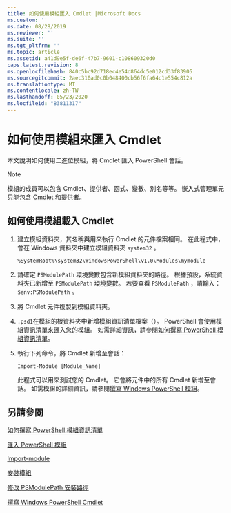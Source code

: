 ```yaml
---
title: 如何使用模組匯入 Cmdlet |Microsoft Docs
ms.custom: ''
ms.date: 08/28/2019
ms.reviewer: ''
ms.suite: ''
ms.tgt_pltfrm: ''
ms.topic: article
ms.assetid: a41d9e5f-de6f-47b7-9601-c108609320d0
caps.latest.revision: 8
ms.openlocfilehash: 840c5bc92d718ec4e54d864dc5e012cd33f83905
ms.sourcegitcommit: 2aec310ad0c0b048400cb56f6fa64c1e554c812a
ms.translationtype: MT
ms.contentlocale: zh-TW
ms.lasthandoff: 05/23/2020
ms.locfileid: "83811317"
---
```

# <a name="how-to-import-cmdlets-using-modules"></a>如何使用模組來匯入 Cmdlet

本文說明如何使用二進位模組，將 Cmdlet 匯入 PowerShell 會話。

> [!NOTE]
> 模組的成員可以包含 Cmdlet、提供者、函式、變數、別名等等。 嵌入式管理單元只能包含 Cmdlet 和提供者。

## <a name="how-to-load-cmdlets-using-a-module"></a>如何使用模組載入 Cmdlet

1. 建立模組資料夾，其名稱與用來執行 Cmdlet 的元件檔案相同。 在此程式中，會在 Windows 資料夾中建立模組資料夾 `system32` 。

   `%SystemRoot%\system32\WindowsPowerShell\v1.0\Modules\mymodule`

1. 請確定 `PSModulePath` 環境變數包含新模組資料夾的路徑。 根據預設，系統資料夾已新增至 `PSModulePath` 環境變數。 若要查看 `PSModulePath` ，請輸入： `$env:PSModulePath` 。

1. 將 Cmdlet 元件複製到模組資料夾。

1. `.psd1`在模組的根資料夾中新增模組資訊清單檔案（）。 PowerShell 會使用模組資訊清單來匯入您的模組。 如需詳細資訊，請參閱[如何撰寫 PowerShell 模組資訊清單](../module/how-to-write-a-powershell-module-manifest.md)。

1. 執行下列命令，將 Cmdlet 新增至會話：

   `Import-Module [Module_Name]`

   此程式可以用來測試您的 Cmdlet。 它會將元件中的所有 Cmdlet 新增至會話。 如需模組的詳細資訊，請參閱[撰寫 Windows PowerShell 模組](../module/writing-a-windows-powershell-module.md)。

## <a name="see-also"></a>另請參閱

[如何撰寫 PowerShell 模組資訊清單](../module/how-to-write-a-powershell-module-manifest.md)

[匯入 PowerShell 模組](../module/importing-a-powershell-module.md)

[Import-module](/powershell/module/Microsoft.PowerShell.Core/Import-Module)

[安裝模組](../module/installing-a-powershell-module.md)

[修改 PSModulePath 安裝路徑](../module/modifying-the-psmodulepath-installation-path.md)

[撰寫 Windows PowerShell Cmdlet](../cmdlet/cmdlet-overview.md)
